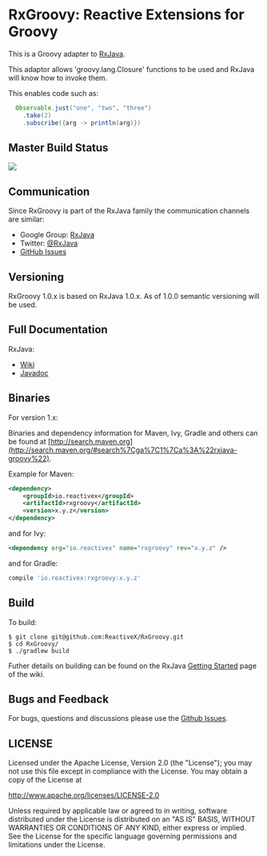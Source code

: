 # RxGroovy: Reactive Extensions for Groovy

This is a Groovy adapter to [RxJava](http://github.com/ReactiveX/RxJava).

This adaptor allows 'groovy.lang.Closure' functions to be used and RxJava will know how to invoke them.

This enables code such as:

```groovy
  Observable.just("one", "two", "three")
    .take(2) 
    .subscribe({arg -> println(arg)})
```

## Master Build Status

<a href='https://travis-ci.org/ReactiveX/RxGroovy/builds'><img src='https://travis-ci.org/ReactiveX/RxGroovy.svg?branch=1.x'></a>

## Communication

Since RxGroovy is part of the RxJava family the communication channels are similar:

- Google Group: [RxJava](http://groups.google.com/d/forum/rxjava)
- Twitter: [@RxJava](http://twitter.com/RxJava)
- [GitHub Issues](https://github.com/ReactiveX/RxGroovy/issues)

## Versioning

RxGroovy 1.0.x is based on RxJava 1.0.x. As of 1.0.0 semantic versioning will be used.

## Full Documentation

RxJava:

- [Wiki](https://github.com/ReactiveX/RxJava/wiki)
- [Javadoc](http://reactivex.io/RxJava/javadoc/)

## Binaries

For version 1.x:

Binaries and dependency information for Maven, Ivy, Gradle and others can be found at [http://search.maven.org](http://search.maven.org/#search%7Cga%7C1%7Ca%3A%22rxjava-groovy%22).

Example for Maven:

```xml
<dependency>
    <groupId>io.reactivex</groupId>
    <artifactId>rxgroovy</artifactId>
    <version>x.y.z</version>
</dependency>
```

and for Ivy:

```xml
<dependency org="io.reactivex" name="rxgroovy" rev="x.y.z" />
```

and for Gradle:

```groovy
compile 'io.reactivex:rxgroovy:x.y.z'
```

## Build

To build:

```
$ git clone git@github.com:ReactiveX/RxGroovy.git
$ cd RxGroovy/
$ ./gradlew build
```

Futher details on building can be found on the RxJava [Getting Started](https://github.com/ReactiveX/RxJava/wiki/Getting-Started) page of the wiki.

## Bugs and Feedback

For bugs, questions and discussions please use the [Github Issues](https://github.com/ReactiveX/RxGroovy/issues).


## LICENSE

Licensed under the Apache License, Version 2.0 (the "License");
you may not use this file except in compliance with the License.
You may obtain a copy of the License at

<http://www.apache.org/licenses/LICENSE-2.0>

Unless required by applicable law or agreed to in writing, software
distributed under the License is distributed on an "AS IS" BASIS,
WITHOUT WARRANTIES OR CONDITIONS OF ANY KIND, either express or implied.
See the License for the specific language governing permissions and
limitations under the License.

